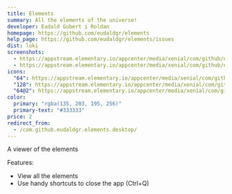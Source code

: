 ```yaml
---
title: Elements
summary: All the elements of the universe!
developer: Eudald Gubert i Roldan
homepage: https://github.com/eudaldgr/elements
help_page: https://github.com/eudaldgr/elements/issues
dist: loki
screenshots:
  - https://appstream.elementary.io/appcenter/media/xenial/com/github/eudaldgr.elements.desktop/0B87EFD55AA02E9321514763D338AB04/screenshots/image-1_orig.png
  - https://appstream.elementary.io/appcenter/media/xenial/com/github/eudaldgr.elements.desktop/0B87EFD55AA02E9321514763D338AB04/screenshots/image-2_orig.png
icons:
  "64": https://appstream.elementary.io/appcenter/media/xenial/com/github/eudaldgr.elements.desktop/0B87EFD55AA02E9321514763D338AB04/icons/64x64/com.github.eudaldgr.elements_com.github.eudaldgr.elements.png
  "128": https://appstream.elementary.io/appcenter/media/xenial/com/github/eudaldgr.elements.desktop/0B87EFD55AA02E9321514763D338AB04/icons/128x128/com.github.eudaldgr.elements_com.github.eudaldgr.elements.png
  "64@2": https://appstream.elementary.io/appcenter/media/xenial/com/github/eudaldgr.elements.desktop/0B87EFD55AA02E9321514763D338AB04/icons/64x64@2/com.github.eudaldgr.elements_com.github.eudaldgr.elements.png
color:
  primary: "rgba(135, 203, 195, 256)"
  primary-text: "#333333"
price: 2
redirect_from:
  - /com.github.eudaldgr.elements.desktop/
---
```


<p>A viewer of the elements</p>
<p>Features:</p>
<ul>
  <li>View all the elements</li>
  <li>Use handy shortcuts to close the app (Ctrl+Q)</li>
</ul>